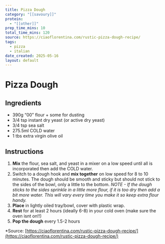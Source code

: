 ```yaml
---
title: Pizza Dough
category: "[[savoury]]"
protein:
  - "[[other]]"
prep_time_mins: 10
total_time_mins: 120
source: https://ciaoflorentina.com/rustic-pizza-dough-recipe/
tags:
  - pizza
  - italian
date_created: 2025-05-16
layout: default
---
```


# Pizza Dough

## Ingredients

- 390g “00” flour + some for dusting
- 3/4 tsp instant dry yeast (or active dry yeast)
- 3/4 tsp sea salt
- 275.5ml COLD water
- 1 tbs extra virgin olive oil

## Instructions

1. **Mix** the flour, sea salt, and yeast in a mixer on a low speed until all is incorporated then add the COLD water.
2. Switch to a dough hook and **mix together** on low speed for 8 to 10 minutes. The dough should be smooth and sticky but should not stick to the sides of the bowl, only a little to the bottom. *NOTE - If the dough sticks to the sides sprinkle in a little more flour, if it is too dry then add a bit more water. This will vary every time you make it so keep extra flour handy.*
3. **Place** in lightly oiled tray/bowl, cover with plastic wrap.
4. **Rest** for at least 2 hours (ideally 6-8) in your cold oven (make sure the oven isnt on!!)
5. **Pop the dough** every 1.5-2 hours

*Source: [https://ciaoflorentina.com/rustic-pizza-dough-recipe/](https://ciaoflorentina.com/rustic-pizza-dough-recipe/)

